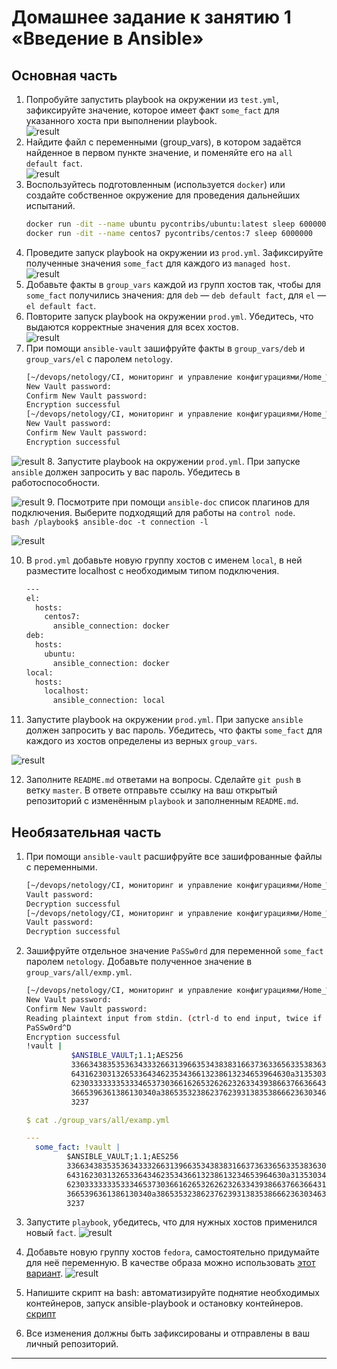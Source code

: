 # Домашнее задание к занятию 1 «Введение в Ansible»

## Основная часть

1. Попробуйте запустить playbook на окружении из `test.yml`, зафиксируйте значение, которое имеет факт `some_fact` для указанного хоста при выполнении playbook.  
![result](https://github.com/Rain-m-a-n/devops-netology/blob/master/CI,%20мониторинг%20и%20управление%20конфигурациями/Home_Work_(8.1)/pics/1.png) 
2. Найдите файл с переменными (group_vars), в котором задаётся найденное в первом пункте значение, и поменяйте его на `all default fact`.  
![result](https://github.com/Rain-m-a-n/devops-netology/blob/master/CI,%20мониторинг%20и%20управление%20конфигурациями/Home_Work_(8.1)/pics/2.png)
3. Воспользуйтесь подготовленным (используется `docker`) или создайте собственное окружение для проведения дальнейших испытаний.
    ```bash
    docker run -dit --name ubuntu pycontribs/ubuntu:latest sleep 6000000
    docker run -dit --name centos7 pycontribs/centos:7 sleep 6000000 
    ```
4. Проведите запуск playbook на окружении из `prod.yml`. Зафиксируйте полученные значения `some_fact` для каждого из `managed host`.  
![result](https://github.com/Rain-m-a-n/devops-netology/blob/master/CI,%20мониторинг%20и%20управление%20конфигурациями/Home_Work_(8.1)/pics/4.png)
5. Добавьте факты в `group_vars` каждой из групп хостов так, чтобы для `some_fact` получились значения: для `deb` — `deb default fact`, для `el` — `el default fact`.
6.  Повторите запуск playbook на окружении `prod.yml`. Убедитесь, что выдаются корректные значения для всех хостов.  
![result](https://github.com/Rain-m-a-n/devops-netology/blob/master/CI,%20мониторинг%20и%20управление%20конфигурациями/Home_Work_(8.1)/pics/6.png)
7. При помощи `ansible-vault` зашифруйте факты в `group_vars/deb` и `group_vars/el` с паролем `netology`.
    ```bash
    [~/devops/netology/CI, мониторинг и управление конфигурациями/Home_Work_(8.1)/playbook]$ ansible-vault encrypt ./group_vars/deb/examp.yml                     *[master]
    New Vault password: 
    Confirm New Vault password: 
    Encryption successful
    [~/devops/netology/CI, мониторинг и управление конфигурациями/Home_Work_(8.1)/playbook]$ ansible-vault encrypt ./group_vars/el/examp.yml                      *[master]
    New Vault password: 
    Confirm New Vault password: 
    Encryption successful
    ```
![result](https://github.com/Rain-m-a-n/devops-netology/blob/master/CI,%20мониторинг%20и%20управление%20конфигурациями/Home_Work_(8.1)/pics/7.png)    
8. Запустите playbook на окружении `prod.yml`. При запуске `ansible` должен запросить у вас пароль. Убедитесь в работоспособности.  

![result](https://github.com/Rain-m-a-n/devops-netology/blob/master/CI,%20мониторинг%20и%20управление%20конфигурациями/Home_Work_(8.1)/pics/8.png)  
9. Посмотрите при помощи `ansible-doc` список плагинов для подключения. Выберите подходящий для работы на `control node`.  
    ```bash
    /playbook$ ansible-doc -t connection -l 
    ```  

![result](https://github.com/Rain-m-a-n/devops-netology/blob/master/CI,%20мониторинг%20и%20управление%20конфигурациями/Home_Work_(8.1)/pics/9.png) 

10. В `prod.yml` добавьте новую группу хостов с именем  `local`, в ней разместите localhost с необходимым типом подключения.  
    ```bash
    ---
    el:
      hosts:
        centos7:
          ansible_connection: docker
    deb:
      hosts:
        ubuntu:
          ansible_connection: docker
    local:
      hosts:
        localhost:
          ansible_connection: local
    ```      
11. Запустите playbook на окружении `prod.yml`. При запуске `ansible` должен запросить у вас пароль. Убедитесь, что факты `some_fact` для каждого из хостов определены из верных `group_vars`.

![result](https://github.com/Rain-m-a-n/devops-netology/blob/master/CI,%20мониторинг%20и%20управление%20конфигурациями/Home_Work_(8.1)/pics/10.png)  

12. Заполните `README.md` ответами на вопросы. Сделайте `git push` в ветку `master`. В ответе отправьте ссылку на ваш открытый репозиторий с изменённым `playbook` и заполненным `README.md`.

## Необязательная часть

1. При помощи `ansible-vault` расшифруйте все зашифрованные файлы с переменными.
    ```bash
    [~/devops/netology/CI, мониторинг и управление конфигурациями/Home_Work_(8.1)/playbook]$ ansible-vault decrypt ./group_vars/deb/examp.yml                     *[master]
    Vault password: 
    Decryption successful
    [~/devops/netology/CI, мониторинг и управление конфигурациями/Home_Work_(8.1)/playbook]$ ansible-vault decrypt ./group_vars/el/examp.yml                      *[master]
    Vault password: 
    Decryption successful
    ```

2. Зашифруйте отдельное значение `PaSSw0rd` для переменной `some_fact` паролем `netology`. Добавьте полученное значение в `group_vars/all/exmp.yml`.
    ```bash
    [~/devops/netology/CI, мониторинг и управление конфигурациями/Home_Work_(8.1)/playbook]$ ansible-vault encrypt_string                  *[master]
    New Vault password: 
    Confirm New Vault password: 
    Reading plaintext input from stdin. (ctrl-d to end input, twice if your content does not already have a newline)
    PaSSw0rd^D
    Encryption successful
    !vault |
              $ANSIBLE_VAULT;1.1;AES256
              33663438353536343332663139663534383831663736336563353836306536353930326662366461
              6431623031326533643462353436613238613234653964630a313530343233323738393566616432
              62303333333533346537303661626532626232633439386637663664313838356161316138333361
              3665396361386130340a386535323862376239313835386662363034633332353233333032333136
              3237
    ```

    ```yaml
    $ cat ./group_vars/all/examp.yml
    
    ---
      some_fact: !vault |
             $ANSIBLE_VAULT;1.1;AES256
             33663438353536343332663139663534383831663736336563353836306536353930326662366461
             6431623031326533643462353436613238613234653964630a313530343233323738393566616432
             62303333333533346537303661626532626232633439386637663664313838356161316138333361
             3665396361386130340a386535323862376239313835386662363034633332353233333032333136
             3237
    ```                             
3. Запустите `playbook`, убедитесь, что для нужных хостов применился новый `fact`.
![result](https://github.com/Rain-m-a-n/devops-netology/blob/master/CI,%20мониторинг%20и%20управление%20конфигурациями/Home_Work_(8.1)/pics/11.png) 
4. Добавьте новую группу хостов `fedora`, самостоятельно придумайте для неё переменную. В качестве образа можно использовать [этот вариант](https://hub.docker.com/r/pycontribs/fedora).
![result](https://github.com/Rain-m-a-n/devops-netology/blob/master/CI,%20мониторинг%20и%20управление%20конфигурациями/Home_Work_(8.1)/pics/12.png) 
5. Напишите скрипт на bash: автоматизируйте поднятие необходимых контейнеров, запуск ansible-playbook и остановку контейнеров.
[скрипт](https://github.com/Rain-m-a-n/devops-netology/blob/master/CI,%20мониторинг%20и%20управление%20конфигурациями/Home_Work_(8.1)/playbook/inventory/auto.sh)
6. Все изменения должны быть зафиксированы и отправлены в ваш личный репозиторий.

---
